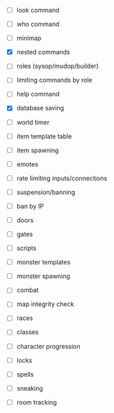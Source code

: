- [ ] look <direction> command
- [ ] who command
- [ ] minimap
- [x] nested commands
- [ ] roles (sysop/mudop/builder)
- [ ] limiting commands by role
- [ ] help command
- [x] database saving
- [ ] world timer
- [ ] item template table
- [ ] item spawning
- [ ] emotes
- [ ] rate limiting inputs/connections
- [ ] suspension/banning
- [ ] ban by IP
- [ ] doors
- [ ] gates
- [ ] scripts
- [ ] monster templates
- [ ] monster spawning
- [ ] combat
- [ ] map integrity check
- [ ] races
- [ ] classes
- [ ] character progression
- [ ] locks
- [ ] spells
- [ ] sneaking
- [ ] room tracking











